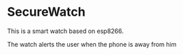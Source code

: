 # SecureWatch

This is a smart watch based on esp8266.

The watch alerts the user when the phone is away from him

